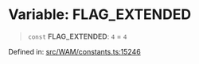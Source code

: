 # Variable: FLAG\_EXTENDED

> `const` **FLAG\_EXTENDED**: `4` = `4`

Defined in: [src/WAM/constants.ts:15246](https://github.com/Fokusdotid/bail/blob/82f46c566476ac566bfd781dede14412fcdfb787/src/WAM/constants.ts#L15246)
